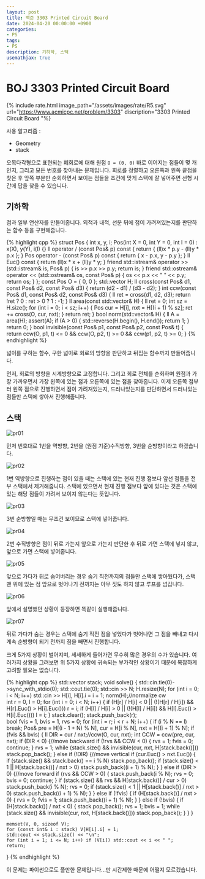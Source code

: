 ```yaml
---
layout: post
title: 백준 3303 Printed Circuit Board
date: 2024-04-20 00:00:00 +0900
categories:
- PS
tags:
- PS
description: 기하학, 스택
usemathjax: true
---
```


# BOJ 3303 Printed Circuit Board

{% include rate.html image_path="/assets/images/rate/R5.svg" url="https://www.acmicpc.net/problem/3303" discription="3303 Printed Circuit Board
"%}

사용 알고리즘 :
- Geometry
- stack

오목다각형으로 표현되는 폐회로에 대해 원점 `O = (0, 0)` 바로 이어지는 점들이 몇 개인지, 그리고 모든 번호를 찾아내는 문제입니다. 회로를 정렬하고 오른쪽과 왼쪽 끝점을 찾은 후 앞쪽 부분만 순회하면서 보이는 점들을 조건에 맞게 스택에 잘 넣어주면 선형 시간에 답을 찾을 수 있습니다.

## 기하학

점과 일부 연산자를 만들어줍니다. 외적과 내적, 선분 뒤에 점이 가려져있는지를 판단하는 함수 등을 구현해줍니다.

{% highlight cpp %}
struct Pos {
    int x, y, i;
    Pos(int X = 0, int Y = 0, int I = 0) : x(X), y(Y), i(I) {}
    ll operator / (const Pos& p) const { return { (ll)x * p.y - (ll)y * p.x }; }
    Pos operator - (const Pos& p) const { return { x - p.x, y - p.y }; }
    ll Euc() const { return (ll)x * x + (ll)y * y; }
    friend std::istream& operator >> (std::istream& is, Pos& p) { is >> p.x >> p.y; return is; }
    friend std::ostream& operator << (std::ostream& os, const Pos& p) { os << p.x << " " << p.y; return os; }
}; const Pos O = { 0, 0 };
std::vector<Pos> H;
ll cross(const Pos& d1, const Pos& d2, const Pos& d3) { return (d2 - d1) / (d3 - d2); }
int ccw(const Pos& d1, const Pos& d2, const Pos& d3) {
    ll ret = cross(d1, d2, d3);
    return !ret ? 0 : ret > 0 ? 1 : -1;
}
ll area(const std::vector<Pos>& H) {
    ll ret = 0;
    int sz = H.size();
    for (int i = 0; i < sz; i++) {
        Pos cur = H[i], nxt = H[(i + 1) % sz];
        ret += cross(O, cur, nxt);
    }
    return ret;
}
bool norm(std::vector<Pos>& H) {
    ll A = area(H);
    assert(A);
    if (A > 0) { std::reverse(H.begin(), H.end()); return 1; }
    return 0;
}
bool invisible(const Pos& p1, const Pos& p2, const Pos& t) {
    return ccw(O, p1, t) <= 0 && ccw(O, p2, t) >= 0 && ccw(p1, p2, t) >= 0;
}
{% endhighlight %}

넓이를 구하는 함수, 구한 넓이로 회로의 방향을 판단하고 뒤집는 함수까지 만들어줍니다.

먼저, 회로의 방향을 시계방향으로 고정합니다. 그리고 회로 전체를 순회하며 원점과 가장 가까우면서 가장 왼쪽에 있는 점과 오른쪽에 있는 점을 찾아줍니다. 이제 오른쪽 점부터 왼쪽 점으로 진행하면서 점이 가려져있는지, 드러나있는지를 판단하면서 드러나있는 점들만 스택에 쌓아서 진행해줍니다.

## 스택

![pr01](/assets/images/2024-04-20-print/pr01.jpg)

먼저 번호대로 1번을 역방향, 2번을 (원점 기준)수직방향, 3번을 순방향이라고 하겠습니다.

![pr02](/assets/images/2024-04-20-print/pr02.jpg)

1번 역방향으로 진행하는 점이 있을 때는 스택에 있는 현재 진행 점보다 앞선 점들을 전부 스택에서 제거해줍니다. 스택에 있으면서 현재 진행 점보다 앞에 있다는 것은 스택에 있는 해당 점들이 가려서 보이지 않는다는 뜻입니다.

![pr03](/assets/images/2024-04-20-print/pr03.jpg)

3번 순방향일 때는 무조건 보이므로 스택에 넣어줍니다.

![pr04](/assets/images/2024-04-20-print/pr04.jpg)

2번 수직방향은 점이 뒤로 가는지 앞으로 가는지 판단한 후 뒤로 가면 스택에 넣지 않고, 앞으로 가면 스택에 넣어줍니다.

![pr05](/assets/images/2024-04-20-print/pr05.jpg)

앞으로 가다가 뒤로 숨어버리는 경우 숨기 직전까지의 점들만 스택에 쌓아뒀다가, 스택 맨 위에 있는 점 앞으로 벗어나기 전까지는 아무 짓도 하지 않고 루프를 넘깁니다.

![pr06](/assets/images/2024-04-20-print/pr06.jpg)

앞에서 설명했던 상황이 등장하면 똑같이 실행해줍니다.

![pr07](/assets/images/2024-04-20-print/pr07.jpg)

뒤로 가다가 숨는 경우는 스택에 숨기 직전 점을 넣었다가 벗어나면 그 점을 빼내고 다시 계속 순방향이 되기 전까지 점을 빼면서 진행합니다.

크게 5가지 상황이 벌어지며, 세세하게 들어가면 무수히 많은 경우의 수가 있습니다. 여러가지 상황을 그려보면 위 5가지 상황에 귀속되는 부가적인 상황이기 때문에 복잡하게 고려할 필요는 없습니다.

{% highlight cpp %}
std::vector<int> stack;
void solve() {
    std::cin.tie(0)->sync_with_stdio(0);
    std::cout.tie(0);
    std::cin >> N;
    H.resize(N);
    for (int i = 0; i < N; i++) std::cin >> H[i], H[i].i = i + 1;
    norm(H);//normalize cw    
    int r = 0, l = 0;
    for (int i = 0; i < N; i++) {
        if (H[r] / H[i] < 0 || (!(H[r] / H[i]) && H[r].Euc() > H[i].Euc())) r = i;
        if (H[l] / H[i] > 0 || (!(H[l] / H[i]) && H[l].Euc() > H[i].Euc())) l = i;
    }
    stack.clear();
    stack.push_back(r);    
    bool fvis = 1, bvis = 1, rvs = 0;
    for (int i = r; i < r + N; i++) {
        if (i % N == l) break;
        Pos& pre = H[(i - 1 + N) % N], cur = H[i % N], nxt = H[(i + 1) % N];
        if (fvis && bvis) {
            ll DIR = cur / nxt;//ccw(O, cur, nxt);
            int CCW = ccw(pre, cur, nxt);
            if (DIR < 0) {//move backward
                if (!rvs && CCW < 0) {
                    rvs = 1;
                    fvis = 0;
                    continue;
                }
                rvs = 1;
                while (stack.size() && invisible(cur, nxt, H[stack.back()])) stack.pop_back();
            }
            else if (!DIR) {//move vertical
                if (cur.Euc() > nxt.Euc()) {
                    if (stack.size() && stack.back() == i % N) stack.pop_back();
                    if (stack.size() < 1 || H[stack.back()] / nxt > 0) stack.push_back((i + 1) % N);
                }
            }
            else if (DIR > 0) {//move forward
                if (rvs && CCW > 0) {
                    stack.push_back(i % N);
                    rvs = 0;
                    bvis = 0;
                    continue;
                }
                if (stack.size() && rvs && H[stack.back()] / cur > 0) stack.push_back(i % N);
                rvs = 0;
                if (stack.size() < 1 || H[stack.back()] / nxt > 0) stack.push_back((i + 1) % N);
            }
        }
        else if (!fvis) {
            if (H[stack.back()] / nxt > 0) {
                rvs = 0;
                fvis = 1;
                stack.push_back((i + 1) % N);
            }
        }
        else if (!bvis) {
            if (H[stack.back()] / nxt < 0) {
                stack.pop_back();
                rvs = 1;
                bvis = 1;
                while (stack.size() && invisible(cur, nxt, H[stack.back()])) stack.pop_back();
            }
        }
    }

    memset(V, 0, sizeof V);
    for (const int& i : stack) V[H[i].i] = 1;
    std::cout << stack.size() << "\n";
    for (int i = 1; i <= N; i++) if (V[i]) std::cout << i << " ";
    return;
}
{% endhighlight %}

이 문제는 파이썬으로도 풀만한 문제입니다...만 시간제한 때문에 어떨지 모르겠습니다.

<!--
{% highlight cpp %}
#define _CRT_SECURE_NO_WARNINGS
#include <iostream>
#include <algorithm>
#include <cmath>
#include <cstring>
#include <vector>
#include <cassert>
typedef long long ll;
const ll INF = 1e17;
const int LEN = 2e5 + 1;
int N;
bool V[LEN];

struct Pos {
    int x, y, i;
    Pos(int X = 0, int Y = 0, int I = 0) : x(X), y(Y), i(I) {}
    ll operator / (const Pos& p) const { return { (ll)x * p.y - (ll)y * p.x }; }
    Pos operator - (const Pos& p) const { return { x - p.x, y - p.y }; }
    ll Euc() const { return (ll)x * x + (ll)y * y; }
    friend std::istream& operator >> (std::istream& is, Pos& p) { is >> p.x >> p.y; return is; }
    friend std::ostream& operator << (std::ostream& os, const Pos& p) { os << p.x << " " << p.y; return os; }
}; const Pos O = { 0, 0 };
std::vector<Pos> H;
ll cross(const Pos& d1, const Pos& d2, const Pos& d3) { return (d2 - d1) / (d3 - d2); }
int ccw(const Pos& d1, const Pos& d2, const Pos& d3) {
    ll ret = cross(d1, d2, d3);
    return !ret ? 0 : ret > 0 ? 1 : -1;
}
ll area(const std::vector<Pos>& H) {
    ll ret = 0;
    int sz = H.size();
    for (int i = 0; i < sz; i++) {
        Pos cur = H[i], nxt = H[(i + 1) % sz];
        ret += cross(O, cur, nxt);
    }
    return ret;
}
bool norm(std::vector<Pos>& H) {
    ll A = area(H);
    assert(A);
    if (A > 0) { std::reverse(H.begin(), H.end()); return 1; }
    return 0;
}
bool invisible(const Pos& p1, const Pos& p2, const Pos& t) {
    return ccw(O, p1, t) <= 0 && ccw(O, p2, t) >= 0 && ccw(p1, p2, t) >= 0;
}
std::vector<int> stack;
void solve() {
    std::cin.tie(0)->sync_with_stdio(0);
    std::cout.tie(0);
    std::cin >> N;
    H.resize(N);
    for (int i = 0; i < N; i++) std::cin >> H[i], H[i].i = i + 1;
    norm(H);//normalize cw    
    int r = 0, l = 0;
    for (int i = 0; i < N; i++) {
        if (H[r] / H[i] < 0 || (!(H[r] / H[i]) && H[r].Euc() > H[i].Euc())) r = i;
        if (H[l] / H[i] > 0 || (!(H[l] / H[i]) && H[l].Euc() > H[i].Euc())) l = i;
    }
    stack.clear();
    stack.push_back(r);    
    bool fvis = 1, bvis = 1, rvs = 0;
    for (int i = r; i < r + N; i++) {
        if (i % N == l) break;
        Pos& pre = H[(i - 1 + N) % N], cur = H[i % N], nxt = H[(i + 1) % N];
        if (fvis && bvis) {
            ll DIR = cur / nxt;//ccw(O, cur, nxt);
            int CCW = ccw(pre, cur, nxt);
            if (DIR < 0) {//move backward
                if (!rvs && CCW < 0) {
                    rvs = 1;
                    fvis = 0;
                    continue;
                }
                rvs = 1;
                while (stack.size() && invisible(cur, nxt, H[stack.back()])) stack.pop_back();
            }
            else if (!DIR) {//move vertical
                if (cur.Euc() > nxt.Euc()) {
                    if (stack.size() && stack.back() == i % N) stack.pop_back();
                    if (stack.size() < 1 || H[stack.back()] / nxt > 0) stack.push_back((i + 1) % N);
                }
            }
            else if (DIR > 0) {//move forward
                if (rvs && CCW > 0) {
                    stack.push_back(i % N);
                    rvs = 0;
                    bvis = 0;
                    continue;
                }
                if (stack.size() && rvs && H[stack.back()] / cur > 0) stack.push_back(i % N);
                rvs = 0;
                if (stack.size() < 1 || H[stack.back()] / nxt > 0) stack.push_back((i + 1) % N);
            }
        }
        else if (!fvis) {
            if (H[stack.back()] / nxt > 0) {
                rvs = 0;
                fvis = 1;
                stack.push_back((i + 1) % N);
            }
        }
        else if (!bvis) {
            if (H[stack.back()] / nxt < 0) {
                stack.pop_back();
                rvs = 1;
                bvis = 1;
                while (stack.size() && invisible(cur, nxt, H[stack.back()])) stack.pop_back();
            }
        }
    }

    memset(V, 0, sizeof V);
    for (const int& i : stack) V[H[i].i] = 1;
    std::cout << stack.size() << "\n";
    for (int i = 1; i <= N; i++) if (V[i]) std::cout << i << " ";
    return;
}
int main() { solve(); return 0; }//boj3303 Printed Circuit Board
{% endhighlight %}
-->
